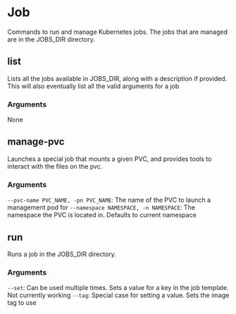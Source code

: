 # Job
Commands to run and manage Kubernetes jobs. The jobs that are managed are in the JOBS_DIR directory.

## list
Lists all the jobs available in JOBS_DIR, along with a description if provided. This will also eventually list all the valid arguments for a job

### Arguments
None

## manage-pvc
Launches a special job that mounts a given PVC, and provides tools to interact with the files on the pvc.

### Arguments
`--pvc-name PVC_NAME, -pn PVC_NAME`: The name of the PVC to launch a management pod for
`--namespace NAMESPACE, -n NAMESPACE`: The namespace the PVC is located in. Defaults to current namespace

## run
Runs a job in the JOBS_DIR directory.

### Arguments
`--set`: Can be used multiple times. Sets a value for a key in the job template. Not currently working
`--tag`: Special case for setting a value. Sets the image tag to use